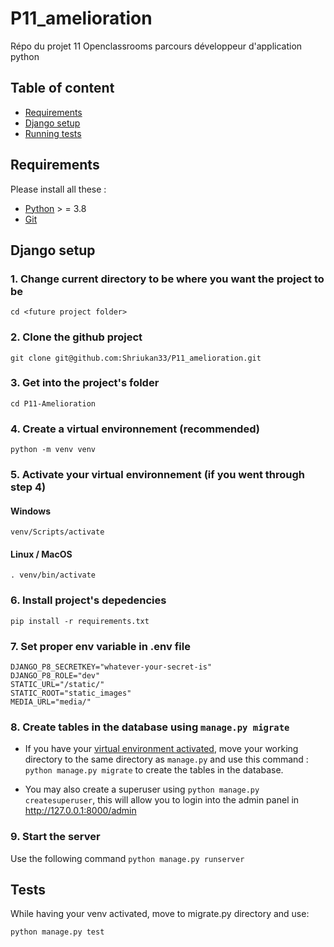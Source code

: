 # P11_amelioration
Répo du projet 11 Openclassrooms parcours développeur d'application python

## Table of content
* [Requirements](#Requirements)
* [Django setup](#Django-setup)
* [Running tests](#tests)

## Requirements 
Please install all these :
- [Python](https://www.python.org/downloads/) > = 3.8
- [Git](https://git-scm.com/downloads)


## Django setup

### 1. Change current directory to be where you want the project to be
    cd <future project folder> 
 
### 2. Clone the github project
    git clone git@github.com:Shriukan33/P11_amelioration.git

### 3. Get into the project's folder
    cd P11-Amelioration

### 4. Create a virtual environnement (recommended)
    python -m venv venv

### 5. Activate your virtual environnement (if you went through step 4)
#### Windows
    venv/Scripts/activate
#### Linux / MacOS
    . venv/bin/activate

### 6. Install project's depedencies
    pip install -r requirements.txt

### 7. Set proper env variable in .env file
```
DJANGO_P8_SECRETKEY="whatever-your-secret-is"
DJANGO_P8_ROLE="dev"
STATIC_URL="/static/"
STATIC_ROOT="static_images"
MEDIA_URL="media/"
```

### 8. Create tables in the database using `manage.py migrate`
* If you have your [virtual environment activated](#4-create-a-virtual-environnement-recommended),
move your working directory to the same directory as `manage.py` and use this command : 
`python manage.py migrate` to create the tables in the database.

* You may also create a superuser using `python manage.py createsuperuser`,
this will allow you to login into the admin panel in http://127.0.0.1:8000/admin

### 9. Start the server
Use the following command 
`python manage.py runserver`

## Tests

While having your venv activated, move to migrate.py directory and use: 

`python manage.py test`
